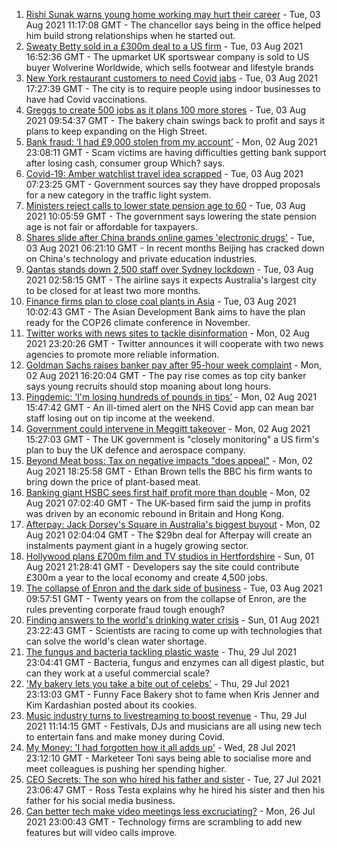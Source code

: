 1. [Rishi Sunak warns young home working may hurt their career](https://www.bbc.co.uk/news/business-58068998) - Tue, 03 Aug 2021 11:17:08 GMT - The chancellor says being in the office helped him build strong relationships when he started out.
2. [Sweaty Betty sold in a £300m deal to a US firm](https://www.bbc.co.uk/news/business-58078160) - Tue, 03 Aug 2021 16:52:36 GMT - The upmarket UK sportswear company is sold to US buyer Wolverine Worldwide, which sells footwear and lifestyle brands
3. [New York restaurant customers to need Covid jabs](https://www.bbc.co.uk/news/business-58021334) - Tue, 03 Aug 2021 17:27:39 GMT - The city is to require people using indoor businesses to have had Covid vaccinations.
4. [Greggs to create 500 jobs as it plans 100 more stores](https://www.bbc.co.uk/news/business-58068988) - Tue, 03 Aug 2021 09:54:37 GMT - The bakery chain swings back to profit and says it plans to keep expanding on the High Street.
5. [Bank fraud: ‘I had £9,000 stolen from my account’](https://www.bbc.co.uk/news/business-58061993) - Mon, 02 Aug 2021 23:08:11 GMT - Scam victims are having difficulties getting bank support after losing cash, consumer group Which? says.
6. [Covid-19: Amber watchlist travel idea scrapped](https://www.bbc.co.uk/news/uk-58064470) - Tue, 03 Aug 2021 07:23:25 GMT - Government sources say they have dropped proposals for a new category in the traffic light system.
7. [Ministers reject calls to lower state pension age to 60](https://www.bbc.co.uk/news/uk-politics-58070099) - Tue, 03 Aug 2021 10:05:59 GMT - The government says lowering the state pension age is not fair or affordable for taxpayers.
8. [Shares slide after China brands online games 'electronic drugs'](https://www.bbc.co.uk/news/business-58066659) - Tue, 03 Aug 2021 06:21:10 GMT - In recent months Beijing has cracked down on China's technology and private education industries.
9. [Qantas stands down 2,500 staff over Sydney lockdown](https://www.bbc.co.uk/news/world-australia-58066390) - Tue, 03 Aug 2021 02:58:15 GMT - The airline says it expects Australia's largest city to be closed for at least two more months.
10. [Finance firms plan to close coal plants in Asia](https://www.bbc.co.uk/news/business-58066660) - Tue, 03 Aug 2021 10:02:43 GMT - The Asian Development Bank aims to have the plan ready for the COP26 climate conference in November.
11. [Twitter works with news sites to tackle disinformation](https://www.bbc.co.uk/news/business-58065463) - Mon, 02 Aug 2021 23:20:26 GMT - Twitter announces it will cooperate with two news agencies to promote more reliable information.
12. [Goldman Sachs raises banker pay after 95-hour week complaint](https://www.bbc.co.uk/news/business-58054983) - Mon, 02 Aug 2021 16:20:04 GMT - The pay rise comes as top city banker says young recruits should stop moaning about long hours.
13. [Pingdemic: ‘I'm losing hundreds of pounds in tips’](https://www.bbc.co.uk/news/business-57997447) - Mon, 02 Aug 2021 15:47:42 GMT - An ill-timed alert on the NHS Covid app can mean bar staff losing out on tip income at the weekend.
14. [Government could intervene in Meggitt takeover](https://www.bbc.co.uk/news/business-58054184) - Mon, 02 Aug 2021 15:27:03 GMT - The UK government is "closely monitoring" a US firm's plan to buy the UK defence and aerospace company.
15. [Beyond Meat boss: Tax on negative impacts "does appeal"](https://www.bbc.co.uk/news/business-58032552) - Mon, 02 Aug 2021 18:25:58 GMT - Ethan Brown tells the BBC his firm wants to bring down the price of plant-based meat.
16. [Banking giant HSBC sees first half profit more than double](https://www.bbc.co.uk/news/business-58051818) - Mon, 02 Aug 2021 07:02:40 GMT - The UK-based firm said the jump in profits was driven by an economic rebound in Britain and Hong Kong.
17. [Afterpay: Jack Dorsey's Square in Australia's biggest buyout](https://www.bbc.co.uk/news/business-58051815) - Mon, 02 Aug 2021 02:04:04 GMT - The $29bn deal for Afterpay will create an instalments payment giant in a hugely growing sector.
18. [Hollywood plans £700m film and TV studios in Hertfordshire](https://www.bbc.co.uk/news/uk-england-beds-bucks-herts-58029042) - Sun, 01 Aug 2021 21:28:41 GMT - Developers say the site could contribute £300m a year to the local economy and create 4,500 jobs.
19. [The collapse of Enron and the dark side of business](https://www.bbc.co.uk/news/business-58026162) - Tue, 03 Aug 2021 09:57:51 GMT - Twenty years on from the collapse of Enron, are the rules preventing corporate fraud tough enough?
20. [Finding answers to the world's drinking water crisis](https://www.bbc.co.uk/news/business-57847654) - Sun, 01 Aug 2021 23:22:43 GMT - Scientists are racing to come up with technologies that can solve the world's clean water shortage.
21. [The fungus and bacteria tackling plastic waste](https://www.bbc.co.uk/news/business-57733178) - Thu, 29 Jul 2021 23:04:41 GMT - Bacteria, fungus and enzymes can all digest plastic, but can they work at a useful commercial scale?
22. ['My bakery lets you take a bite out of celebs'](https://www.bbc.co.uk/news/business-57865991) - Thu, 29 Jul 2021 23:13:03 GMT - Funny Face Bakery shot to fame when Kris Jenner and Kim Kardashian posted about its cookies.
23. [Music industry turns to livestreaming to boost revenue](https://www.bbc.co.uk/news/business-57817809) - Thu, 29 Jul 2021 11:14:15 GMT - Festivals, DJs and musicians are all using new tech to entertain fans and make money during Covid.
24. [My Money: 'I had forgotten how it all adds up'](https://www.bbc.co.uk/news/business-57888910) - Wed, 28 Jul 2021 23:12:10 GMT - Marketeer Toni says being able to socialise more and meet colleagues is pushing her spending higher.
25. [CEO Secrets: The son who hired his father and sister](https://www.bbc.co.uk/news/business-57968798) - Tue, 27 Jul 2021 23:06:47 GMT - Ross Testa explains why he hired his sister and then his father for his social media business.
26. [Can better tech make video meetings less excruciating?](https://www.bbc.co.uk/news/business-57720504) - Mon, 26 Jul 2021 23:00:43 GMT - Technology firms are scrambling to add new features but will video calls improve.
